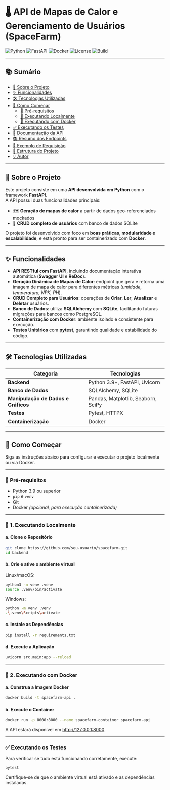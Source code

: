 # 🌡️ API de Mapas de Calor e Gerenciamento de Usuários (SpaceFarm)

![Python](https://img.shields.io/badge/Python-3.9+-blue.svg)
![FastAPI](https://img.shields.io/badge/FastAPI-Framework-brightgreen)
![Docker](https://img.shields.io/badge/Docker-Ready-blue)
![License](https://img.shields.io/badge/License-MIT-lightgrey)
![Build](https://img.shields.io/badge/Build-Passing-success)

---

## 📚 Sumário

- [📜 Sobre o Projeto](#-sobre-o-projeto)
- [✨ Funcionalidades](#-funcionalidades)
- [🛠️ Tecnologias Utilizadas](#️-tecnologias-utilizadas)
- [🚀 Como Começar](#-como-começar)
  - [🔧 Pré-requisitos](#-pré-requisitos)
  - [🧩 Executando Localmente](#-1-executando-localmente)
  - [🐳 Executando com Docker](#-2-executando-com-docker)
- [✅ Executando os Testes](#-executando-os-testes)
- [📖 Documentação da API](#-documentação-da-api)
- [📚 Resumo dos Endpoints](#-resumo-dos-endpoints)
- [🧠 Exemplo de Requisição](#-exemplo-criando-um-usuário)
- [📂 Estrutura do Projeto](#-estrutura-do-projeto)
- [💡 Autor](#-autor)

---

## 📜 Sobre o Projeto

Este projeto consiste em uma **API desenvolvida em Python** com o framework **FastAPI**.  
A API possui duas funcionalidades principais:

- 🗺️ **Geração de mapas de calor** a partir de dados geo-referenciados mockados
- 👤 **CRUD completo de usuários** com banco de dados SQLite

O projeto foi desenvolvido com foco em **boas práticas, modularidade e escalabilidade**, e está pronto para ser containerizado com **Docker**.

---

## ✨ Funcionalidades

- **API RESTful com FastAPI**, incluindo documentação interativa automática (**Swagger UI** e **ReDoc**).
- **Geração Dinâmica de Mapas de Calor**: endpoint que gera e retorna uma imagem de mapa de calor para diferentes métricas (_umidade, temperatura, NPK, PH_).
- **CRUD Completo para Usuários**: operações de **Criar**, **Ler**, **Atualizar** e **Deletar** usuários.
- **Banco de Dados**: utiliza **SQLAlchemy** com **SQLite**, facilitando futuras migrações para bancos como PostgreSQL.
- **Containerização com Docker**: ambiente isolado e consistente para execução.
- **Testes Unitários** com **pytest**, garantindo qualidade e estabilidade do código.

---

## 🛠️ Tecnologias Utilizadas

| Categoria                           | Tecnologias                        |
| ----------------------------------- | ---------------------------------- |
| **Backend**                         | Python 3.9+, FastAPI, Uvicorn      |
| **Banco de Dados**                  | SQLAlchemy, SQLite                 |
| **Manipulação de Dados e Gráficos** | Pandas, Matplotlib, Seaborn, SciPy |
| **Testes**                          | Pytest, HTTPX                      |
| **Containerização**                 | Docker                             |

---

## 🚀 Como Começar

Siga as instruções abaixo para configurar e executar o projeto localmente ou via Docker.

---

### 🔧 Pré-requisitos

- Python 3.9 ou superior
- `pip` e `venv`
- Git
- Docker _(opcional, para execução containerizada)_

---

### 🧩 1. Executando Localmente

#### a. Clone o Repositório

```bash
git clone https://github.com/seu-usuario/spacefarm.git
cd backend
```

#### b. Crie e ative o ambiente virtual

Linux/macOS:

```bash
python3 -m venv .venv
source .venv/bin/activate
```

Windows:

```bash
python -m venv .venv
.\.venv\Scripts\activate
```

#### c. Instale as Dependências

```bash
pip install -r requirements.txt
```

#### d. Execute a Aplicação

```bash
uvicorn src.main:app --reload
```

---

### 🐳 2. Executando com Docker

#### a. Construa a Imagem Docker

```bash
docker build -t spacefarm-api .
```

#### b. Execute o Container

```bash
docker run -p 8000:8000 --name spacefarm-container spacefarm-api
```

A API estará disponível em http://127.0.0.1:8000

---

### ✅ Executando os Testes

Para verificar se tudo está funcionando corretamente, execute:

```bash
pytest
```

Certifique-se de que o ambiente virtual está ativado e as dependências instaladas.
